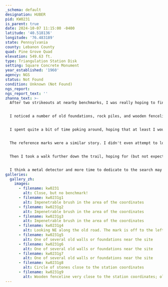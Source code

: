 ```yaml
---
_schema: default
designation: HUBER
pid: KW0231
is_parent: true
date: 2024-10-07 11:15:00 -0400
latitude: '40.518136'
longitude: '76.483189'
state: Pennsylvania
county: Lebanon County
quad: Pine Grove Quad
elevation: 549.63 ft.
type: Triangulation Station Disk
setting: Square Concrete Monument
year_established: '1960'
agency: NGS
status: Not Found
condition: Unknown (Not Found)
ngs_report:
ngs_report_text: ''
zhanna_text: >-
  After two strikeouts at nearby benchmarks, I was really hoping to find at least one of the HUBER marks. I continued south on Swopes Valley Road from the bridge where I failed to find B 249 (KW0229) and parked at the Bear Hole Trailhead. The park was nearly deserted (surprisingly so, on this gorgeous morning) but there was one other vehicle in the lot, and as soon as I arrived a man got out and began to walk west along the Bear Hole Trail (which is actually an abandoned old road). He was the only person I saw in the park all day, which was great.


  I noticed a number of old foundations, rock piles, and wooden fencelines along the way to the coordinates for HUBER: all evidence that this was once an active county road. As often happens with these old triangulation stations, my heart sank when I reached the coordinates. The area was densely overgrown with brush, thorny plants, tangled and fallen branches and small trees, even thick laurel. It was almost impossible to move around in the area, let alone get a decent satellite signal. I was within 0-3 feet of the coordinates several times, in several different spots several meters apart.


  I spent quite a bit of time poking around, hoping that at least I would be able to locate the station mark, without any luck. I couldn't identify any of the references mentioned in the most recent recovery note (granted, they were all trees, and the note was almost 20 years old). It's possible that with a metal detector and careful sweeping of the area around the coordinates, we would be able to turn up the mark. It is very likely buried beneath a few inches of soil and vegetation at this point.


  The reference marks were a similar story. I didn't even attempt to look for RM 1, since the person who last recovered the station mark (19 years ago) couldn't find it. I did search around for RM 2, but had no luck and again couldn't identify any of the references from the 2005 recovery.


  Then I took a walk further down the trail, hoping for (but not expecting) better luck at the site of the azimuth mark. I may have spotted the "short stone fenceline" referred to in the description, but without anything else to go on and only roughly-estimated coordinates, I wouldn't have known where to dig even if I had proper tools with me. This area, while easier to walk around in than the area near the station, is still overgrown and covered with decades worth of soil and leaves.


  I think a metal detector and more time to dedicate to the search may well turn this one up at some point in the future! I would like to attempt another search.
galleries:
  gallery_zh:
    images:
      - filename: kw0231
        alt: Close, but no benchmark!
      - filename: kw0231g1
        alt: Impenetrable brush in the area of the coordinates
      - filename: kw0231g2
        alt: Impenetrable brush in the area of the coordinates
      - filename: kw0231g3
        alt: Impenetrable brush in the area of the coordinates    
      - filename: kw0231g4
        alt: Looking NE along the old road. The mark is off to the left somwehere!
      - filename: kw0231g5
        alt: One of several old walls or foundations near the site
      - filename: kw0231g6
        alt: One of several old walls or foundations near the site
      - filename: kw0231g7
        alt: One of several old walls or foundations near the site      
      - filename: kw0231g8
        alt: Circle of stones close to the station coordinates
      - filename: kw0231g9
        alt: Wooden fenceline very close to the station coordinates; old road in background                                 
---
```

